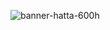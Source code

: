 ![banner-hatta-600h](https://user-images.githubusercontent.com/92319348/201095139-f2cbb42c-0c0e-4e04-8eef-a66acaa041b7.jpg)

<!--

### Hi there 👋

**hattagh73/hattagh73** is a ✨ _special_ ✨ repository because its `README.md` (this file) appears on your GitHub profile.

Here are some ideas to get you started:

- 🔭 I’m currently working on ...
- 🌱 I’m currently learning ...
- 👯 I’m looking to collaborate on ...
- 🤔 I’m looking for help with ...
- 💬 Ask me about ...
- 📫 How to reach me: ...
- 😄 Pronouns: ...
- ⚡ Fun fact: ...
- [3D Image Reference](https://icons8.com/illustrations/illustration/business-3d-young-woman-standing-with-laptop)
- [Background Image Reference](https://meshgradient.in/)
-->
